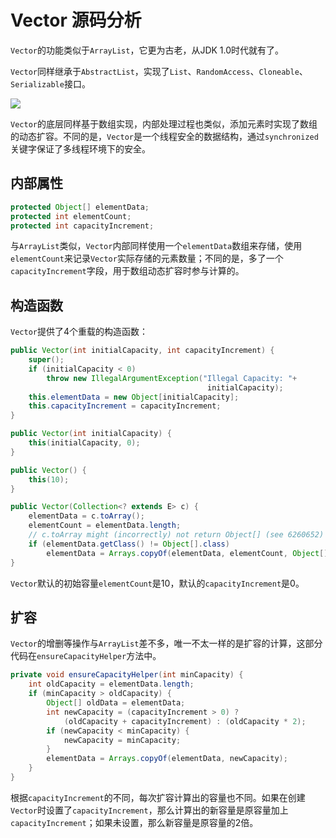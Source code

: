 # Vector 源码分析

`Vector`的功能类似于`ArrayList`，它更为古老，从JDK 1.0时代就有了。

`Vector`同样继承于`AbstractList`，实现了`List`、`RandomAccess`、`Cloneable`、`Serializable`接口。

<img src="image/chapter_collection/Vector.png" />

`Vector`的底层同样基于数组实现，内部处理过程也类似，添加元素时实现了数组的动态扩容。不同的是，`Vector`是一个线程安全的数据结构，通过`synchronized`关键字保证了多线程环境下的安全。

## 内部属性

```java
protected Object[] elementData;
protected int elementCount;
protected int capacityIncrement;
```

与`ArrayList`类似，`Vector`内部同样使用一个`elementData`数组来存储，使用`elementCount`来记录`Vector`实际存储的元素数量；不同的是，多了一个`capacityIncrement`字段，用于数组动态扩容时参与计算的。

## 构造函数

`Vector`提供了4个重载的构造函数：

```java
public Vector(int initialCapacity, int capacityIncrement) {
	super();
    if (initialCapacity < 0)
        throw new IllegalArgumentException("Illegal Capacity: "+
                                            initialCapacity);
	this.elementData = new Object[initialCapacity];
	this.capacityIncrement = capacityIncrement;
}

public Vector(int initialCapacity) {
	this(initialCapacity, 0);
}

public Vector() {
	this(10);
}

public Vector(Collection<? extends E> c) {
	elementData = c.toArray();
	elementCount = elementData.length;
	// c.toArray might (incorrectly) not return Object[] (see 6260652)
	if (elementData.getClass() != Object[].class)
	    elementData = Arrays.copyOf(elementData, elementCount, Object[].class);
}
```

`Vector`默认的初始容量`elementCount`是10，默认的`capacityIncrement`是0。

## 扩容

`Vector`的增删等操作与`ArrayList`差不多，唯一不太一样的是扩容的计算，这部分代码在`ensureCapacityHelper`方法中。

```java
private void ensureCapacityHelper(int minCapacity) {
	int oldCapacity = elementData.length;
	if (minCapacity > oldCapacity) {
	    Object[] oldData = elementData;
	    int newCapacity = (capacityIncrement > 0) ?
		    (oldCapacity + capacityIncrement) : (oldCapacity * 2);
    	if (newCapacity < minCapacity) {
		    newCapacity = minCapacity;
	    }
        elementData = Arrays.copyOf(elementData, newCapacity);
	}
}
```

根据`capacityIncrement`的不同，每次扩容计算出的容量也不同。如果在创建`Vector`时设置了`capacityIncrement`，那么计算出的新容量是原容量加上`capacityIncrement`；如果未设置，那么新容量是原容量的2倍。